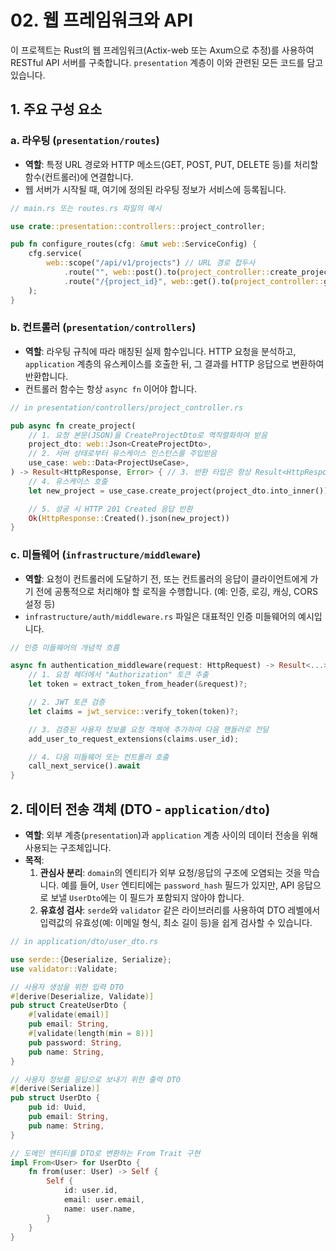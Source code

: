 # 02. 웹 프레임워크와 API

이 프로젝트는 Rust의 웹 프레임워크(Actix-web 또는 Axum으로 추정)를 사용하여 RESTful API 서버를 구축합니다. `presentation` 계층이 이와 관련된 모든 코드를 담고 있습니다.

## 1. 주요 구성 요소

### a. 라우팅 (`presentation/routes`)

-   **역할**: 특정 URL 경로와 HTTP 메소드(GET, POST, PUT, DELETE 등)를 처리할 함수(컨트롤러)에 연결합니다.
-   웹 서버가 시작될 때, 여기에 정의된 라우팅 정보가 서비스에 등록됩니다.

```rust
// main.rs 또는 routes.rs 파일의 예시

use crate::presentation::controllers::project_controller;

pub fn configure_routes(cfg: &mut web::ServiceConfig) {
    cfg.service(
        web::scope("/api/v1/projects") // URL 경로 접두사
            .route("", web::post().to(project_controller::create_project)) // POST /api/v1/projects
            .route("/{project_id}", web::get().to(project_controller::get_project_by_id)) // GET /api/v1/projects/{project_id}
    );
}
```

### b. 컨트롤러 (`presentation/controllers`)

-   **역할**: 라우팅 규칙에 따라 매칭된 실제 함수입니다. HTTP 요청을 분석하고, `application` 계층의 유스케이스를 호출한 뒤, 그 결과를 HTTP 응답으로 변환하여 반환합니다.
-   컨트롤러 함수는 항상 `async fn` 이어야 합니다.

```rust
// in presentation/controllers/project_controller.rs

pub async fn create_project(
    // 1. 요청 본문(JSON)을 CreateProjectDto로 역직렬화하여 받음
    project_dto: web::Json<CreateProjectDto>,
    // 2. 서버 상태로부터 유스케이스 인스턴스를 주입받음
    use_case: web::Data<ProjectUseCase>,
) -> Result<HttpResponse, Error> { // 3. 반환 타입은 항상 Result<HttpResponse, Error>
    // 4. 유스케이스 호출
    let new_project = use_case.create_project(project_dto.into_inner()).await?;

    // 5. 성공 시 HTTP 201 Created 응답 반환
    Ok(HttpResponse::Created().json(new_project))
}
```

### c. 미들웨어 (`infrastructure/middleware`)

-   **역할**: 요청이 컨트롤러에 도달하기 전, 또는 컨트롤러의 응답이 클라이언트에게 가기 전에 공통적으로 처리해야 할 로직을 수행합니다. (예: 인증, 로깅, 캐싱, CORS 설정 등)
-   `infrastructure/auth/middleware.rs` 파일은 대표적인 인증 미들웨어의 예시입니다.

```rust
// 인증 미들웨어의 개념적 흐름

async fn authentication_middleware(request: HttpRequest) -> Result<...> {
    // 1. 요청 헤더에서 "Authorization" 토큰 추출
    let token = extract_token_from_header(&request)?;

    // 2. JWT 토큰 검증
    let claims = jwt_service::verify_token(token)?;

    // 3. 검증된 사용자 정보를 요청 객체에 추가하여 다음 핸들러로 전달
    add_user_to_request_extensions(claims.user_id);

    // 4. 다음 미들웨어 또는 컨트롤러 호출
    call_next_service().await
}
```

## 2. 데이터 전송 객체 (DTO - `application/dto`)

-   **역할**: 외부 계층(`presentation`)과 `application` 계층 사이의 데이터 전송을 위해 사용되는 구조체입니다.
-   **목적**:
    1.  **관심사 분리**: `domain`의 엔티티가 외부 요청/응답의 구조에 오염되는 것을 막습니다. 예를 들어, `User` 엔티티에는 `password_hash` 필드가 있지만, API 응답으로 보낼 `UserDto`에는 이 필드가 포함되지 않아야 합니다.
    2.  **유효성 검사**: `serde`와 `validator` 같은 라이브러리를 사용하여 DTO 레벨에서 입력값의 유효성(예: 이메일 형식, 최소 길이 등)을 쉽게 검사할 수 있습니다.

```rust
// in application/dto/user_dto.rs

use serde::{Deserialize, Serialize};
use validator::Validate;

// 사용자 생성을 위한 입력 DTO
#[derive(Deserialize, Validate)]
pub struct CreateUserDto {
    #[validate(email)]
    pub email: String,
    #[validate(length(min = 8))]
    pub password: String,
    pub name: String,
}

// 사용자 정보를 응답으로 보내기 위한 출력 DTO
#[derive(Serialize)]
pub struct UserDto {
    pub id: Uuid,
    pub email: String,
    pub name: String,
}

// 도메인 엔티티를 DTO로 변환하는 From Trait 구현
impl From<User> for UserDto {
    fn from(user: User) -> Self {
        Self {
            id: user.id,
            email: user.email,
            name: user.name,
        }
    }
}
```
